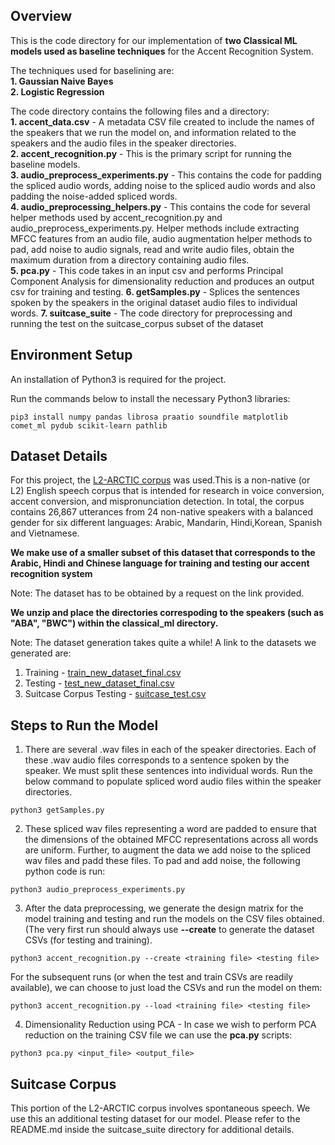 ## Overview ##

This is the code directory for our implementation of **two Classical ML models used as baseline techniques** for the Accent Recognition System.  

The techniques used for baselining are:  
**1. Gaussian Naive Bayes**  
**2. Logistic Regression**  

The code directory contains the following files and a directory:  
**1. accent_data.csv** - A metadata CSV file created to include the names of the speakers that we run the model on, and information related to the speakers and the audio files in the speaker directories.  
**2. accent_recognition.py** - This is the primary script for running the baseline models.   
**3. audio_preprocess_experiments.py** - This contains the code for padding the spliced audio words, adding noise to the spliced audio words and also padding the noise-added spliced words.  
**4. audio_preprocessing_helpers.py** - This contains the code for several helper methods used by accent_recognition.py and audio_preprocess_experiments.py. Helper methods include extracting MFCC features from an audio file, audio augmentation helper methods to pad, add noise to audio signals, read and write audio files, obtain the maximum duration from a directory containing audio files.  
**5. pca.py** - This code takes in an input csv and performs Principal Component Analysis for dimensionality reduction and produces an output csv for training and testing.
**6. getSamples.py** - Splices the sentences spoken by the speakers in the original dataset audio files to individual words.
**7. suitcase_suite** - The code directory for preprocessing and running the test on the suitcase_corpus subset of the dataset


## Environment Setup ##

An installation of Python3 is required for the project. 

Run the commands below to install the necessary Python3 libraries:

```
pip3 install numpy pandas librosa praatio soundfile matplotlib comet_ml pydub scikit-learn pathlib
```

## Dataset Details ##
For this project, the [L2-ARCTIC corpus](https://psi.engr.tamu.edu/l2-arctic-corpus/) was used.This is a non-native (or L2) English speech corpus that is
intended for research in voice conversion, accent conversion, and mispronunciation detection. In total, the corpus contains 26,867 utterances from 24 non-native speakers with a balanced gender for six different languages: Arabic, Mandarin, Hindi,Korean, Spanish and Vietnamese.

**We make use of a smaller subset of this dataset that corresponds to the Arabic, Hindi and Chinese language for training and testing our accent recognition system**

Note: The dataset has to be obtained by a request on the link provided. 

**We unzip and place the directories correspoding to the speakers (such as "ABA", "BWC") within the classical_ml directory.**  

Note: The dataset generation takes quite a while!
A link to the datasets we generated are:
1. Training - [train_new_dataset_final.csv](https://drive.google.com/file/d/1PJFAWSU6TPpueF0b5fMaZDI7V2i63Gvm/view?usp=sharing)
2. Testing - [test_new_dataset_final.csv](https://drive.google.com/file/d/1bn3gUej-k3OkpPl6ucs3aVzdEjiKmbuX/view?usp=sharing)
3. Suitcase Corpus Testing - [suitcase_test.csv](https://drive.google.com/file/d/1NXbeTS0j7c56cweYwuzXSLMiII-yNX1X/view?usp=sharing)


## Steps to Run the Model ##

1. There are several .wav files in each of the speaker directories. Each of these .wav audio files corresponds to a sentence spoken by the speaker. We must split these sentences into individual words. Run the below command to populate spliced word audio files within the speaker directories.

```
python3 getSamples.py
```

2. These spliced wav files representing a word are padded to ensure that the dimensions of the obtained MFCC representations across all words are uniform. Further, to augment the data we add noise to the spliced wav files and padd these files. To pad and add noise, the following python code is run:  

```
python3 audio_preprocess_experiments.py
```

3. After the data preprocessing, we generate the design matrix for the model training and testing and run the models on the CSV files obtained. (The very first run should always use **--create** to generate the dataset CSVs (for testing and training).

```
python3 accent_recognition.py --create <training file> <testing file>
```
  
For the subsequent runs (or when the test and train CSVs are readily available), we can choose to just load the CSVs and run the model on them:

```
python3 accent_recognition.py --load <training file> <testing file>
```

4. Dimensionality Reduction using PCA - In case we wish to perform PCA reduction on the training CSV file we can use the **pca.py** scripts:
```
python3 pca.py <input_file> <output_file>
```

## Suitcase Corpus ##
This portion of the L2-ARCTIC corpus involves spontaneous speech. We use this an additional testing dataset for our model. Please refer to the README.md inside the suitcase_suite directory for additional details.
